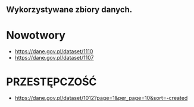 ## Wykorzystywane zbiory danych.
# Nowotwory
* https://dane.gov.pl/dataset/1110
* https://dane.gov.pl/dataset/1107
# PRZESTĘPCZOŚĆ
* https://dane.gov.pl/dataset/1012?page=1&per_page=10&sort=-created
